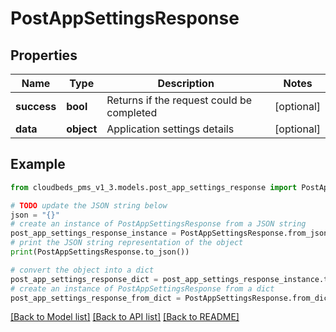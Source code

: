 # PostAppSettingsResponse


## Properties

Name | Type | Description | Notes
------------ | ------------- | ------------- | -------------
**success** | **bool** | Returns if the request could be completed | [optional] 
**data** | **object** | Application settings details | [optional] 

## Example

```python
from cloudbeds_pms_v1_3.models.post_app_settings_response import PostAppSettingsResponse

# TODO update the JSON string below
json = "{}"
# create an instance of PostAppSettingsResponse from a JSON string
post_app_settings_response_instance = PostAppSettingsResponse.from_json(json)
# print the JSON string representation of the object
print(PostAppSettingsResponse.to_json())

# convert the object into a dict
post_app_settings_response_dict = post_app_settings_response_instance.to_dict()
# create an instance of PostAppSettingsResponse from a dict
post_app_settings_response_from_dict = PostAppSettingsResponse.from_dict(post_app_settings_response_dict)
```
[[Back to Model list]](../README.md#documentation-for-models) [[Back to API list]](../README.md#documentation-for-api-endpoints) [[Back to README]](../README.md)


